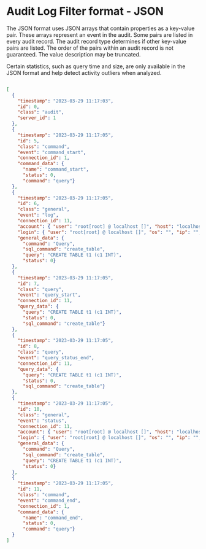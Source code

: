 # Audit Log Filter format - JSON

The JSON format uses JSON arrays that contain properties as a key-value pair. These arrays represent an event in the audit. Some pairs are listed in every audit record. The audit record type determines if other key-value pairs are listed. The order of the pairs within an audit record is not guaranteed. The value description may be truncated.

Certain statistics, such as query time and size, are only available in the JSON format and help detect activity outliers when analyzed. 

```json

[
  {
    "timestamp": "2023-03-29 11:17:03",
    "id": 0,
    "class": "audit",
    "server_id": 1
  },
  {
    "timestamp": "2023-03-29 11:17:05",
    "id": 5,
    "class": "command",
    "event": "command_start",
    "connection_id": 1,
    "command_data": {
      "name": "command_start",
      "status": 0,
      "command": "query"}
  },
  {
    "timestamp": "2023-03-29 11:17:05",
    "id": 6,
    "class": "general",
    "event": "log",
    "connection_id": 11,
    "account": { "user": "root[root] @ localhost []", "host": "localhost" },
    "login": { "user": "root[root] @ localhost []", "os": "", "ip": "", "proxy": "" },
    "general_data": {
      "command": "Query",
      "sql_command": "create_table",
      "query": "CREATE TABLE t1 (c1 INT)",
      "status": 0}
  },
  {
    "timestamp": "2023-03-29 11:17:05",
    "id": 7,
    "class": "query",
    "event": "query_start",
    "connection_id": 11,
    "query_data": {
      "query": "CREATE TABLE t1 (c1 INT)",
      "status": 0,
      "sql_command": "create_table"}
  },
  {
    "timestamp": "2023-03-29 11:17:05",
    "id": 8,
    "class": "query",
    "event": "query_status_end",
    "connection_id": 11,
    "query_data": {
      "query": "CREATE TABLE t1 (c1 INT)",
      "status": 0,
      "sql_command": "create_table"}
  },
  {
    "timestamp": "2023-03-29 11:17:05",
    "id": 10,
    "class": "general",
    "event": "status",
    "connection_id": 11,
    "account": { "user": "root[root] @ localhost []", "host": "localhost" },
    "login": { "user": "root[root] @ localhost []", "os": "", "ip": "", "proxy": "" },
    "general_data": {
      "command": "Query",
      "sql_command": "create_table",
      "query": "CREATE TABLE t1 (c1 INT)",
      "status": 0}
  },
  {
    "timestamp": "2023-03-29 11:17:05",
    "id": 11,
    "class": "command",
    "event": "command_end",
    "connection_id": 1,
    "command_data": {
      "name": "command_end",
      "status": 0,
      "command": "query"}
  }
]
```

